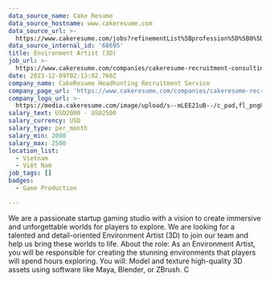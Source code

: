 ```yaml
---
data_source_name: Cake Resume
data_source_hostname: www.cakeresume.com
data_source_url: >-
  https://www.cakeresume.com/jobs?refinementList%5Bprofession%5D%5B0%5D=game-production&range%5Bsalary_range%5D%5Bmin%5D=100000
data_source_internal_id: '68695'
title: Environment Artist (3D)
job_url: >-
  https://www.cakeresume.com/companies/cakeresume-recruitment-consulting/jobs/environment-artist-3d
date: 2023-12-09T02:13:02.760Z
company_name: CakeResume Headhunting Recruitment Service
company_page_url: 'https://www.cakeresume.com/companies/cakeresume-recruitment-consulting'
company_logo_url: >-
  https://media.cakeresume.com/image/upload/s--mLEE21uB--/c_pad,fl_png8,h_200,w_200/v1620881212/vdbipassrdfr8omwzeq6.png
salary_text: USD2000 - USD2500
salary_currency: USD
salary_type: per_month
salary_min: 2000
salary_max: 2500
location_list:
  - Vietnam
  - Việt Nam
job_tags: []
badges:
  - Game Production

---
```


We are a passionate startup gaming studio with a vision to create immersive and unforgettable worlds for players to explore. We are looking for a talented and detail-oriented Environment Artist (3D) to join our team and help us bring these worlds to life. About the role: As an Environment Artist, you will be responsible for creating the stunning environments that players will spend hours exploring. You will: Model and texture high-quality 3D assets using software like Maya, Blender, or ZBrush. C